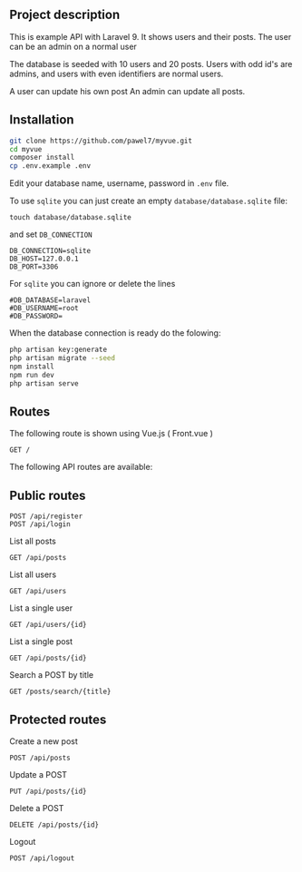 ## Project description

This is example API with Laravel 9.
It shows users and their posts.
The user can be an admin on a normal user

The database is seeded with 10 users and 20 posts.
Users with odd id's are admins, and users with even identifiers are normal users.

A user can update his own post
An admin can update all posts.

## Installation

```bash
git clone https://github.com/pawel7/myvue.git
cd myvue
composer install
cp .env.example .env
```

Edit your database name, username, password in `.env` file.


To use `sqlite` you can just create an empty `database/database.sqlite` file:
```
touch database/database.sqlite
```

and set `DB_CONNECTION`

```
DB_CONNECTION=sqlite
DB_HOST=127.0.0.1
DB_PORT=3306
```

For `sqlite` you can ignore or delete the lines
```
#DB_DATABASE=laravel
#DB_USERNAME=root
#DB_PASSWORD=
```

When the database connection is ready do the folowing:

```bash
php artisan key:generate
php artisan migrate --seed
npm install
npm run dev
php artisan serve 
```

## Routes

The following route is shown using Vue.js ( Front.vue )
```
GET /
```

The following API routes are available:

## Public routes

```
POST /api/register
POST /api/login
```

List all posts
```
GET /api/posts
```

List all users
```
GET /api/users
```

List a single user
```
GET /api/users/{id}
```

List a single post
```
GET /api/posts/{id}
```
Search a POST by title
```
GET /posts/search/{title}
```

## Protected routes

Create a new post
```
POST /api/posts
```
   
Update a POST 
```
PUT /api/posts/{id}
```

Delete a POST    
```
DELETE /api/posts/{id}
```        

Logout
```
POST /api/logout
```

